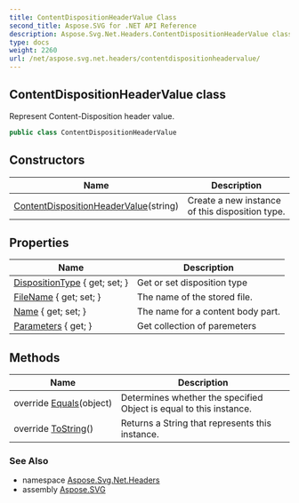 ```yaml
---
title: ContentDispositionHeaderValue Class
second_title: Aspose.SVG for .NET API Reference
description: Aspose.Svg.Net.Headers.ContentDispositionHeaderValue class. Represent Content-Disposition header value
type: docs
weight: 2260
url: /net/aspose.svg.net.headers/contentdispositionheadervalue/
---
```

## ContentDispositionHeaderValue class

Represent Content-Disposition header value.

```csharp
public class ContentDispositionHeaderValue
```

## Constructors

| Name | Description |
| --- | --- |
| [ContentDispositionHeaderValue](contentdispositionheadervalue/)(string) | Create a new instance of this disposition type. |

## Properties

| Name | Description |
| --- | --- |
| [DispositionType](../../aspose.svg.net.headers/contentdispositionheadervalue/dispositiontype/) { get; set; } | Get or set disposition type |
| [FileName](../../aspose.svg.net.headers/contentdispositionheadervalue/filename/) { get; set; } | The name of the stored file. |
| [Name](../../aspose.svg.net.headers/contentdispositionheadervalue/name/) { get; set; } | The name for a content body part. |
| [Parameters](../../aspose.svg.net.headers/contentdispositionheadervalue/parameters/) { get; } | Get collection of paremeters |

## Methods

| Name | Description |
| --- | --- |
| override [Equals](../../aspose.svg.net.headers/contentdispositionheadervalue/equals/)(object) | Determines whether the specified Object is equal to this instance. |
| override [ToString](../../aspose.svg.net.headers/contentdispositionheadervalue/tostring/)() | Returns a String that represents this instance. |

### See Also

* namespace [Aspose.Svg.Net.Headers](../../aspose.svg.net.headers/)
* assembly [Aspose.SVG](../../)
